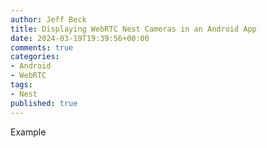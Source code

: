 ```yaml
---
author: Jeff Beck
title: Displaying WebRTC Nest Cameras in an Android App
date: 2024-03-19T19:39:56+00:00
comments: true
categories:
- Android
- WebRTC
tags:
- Nest
published: true
---
```


Example